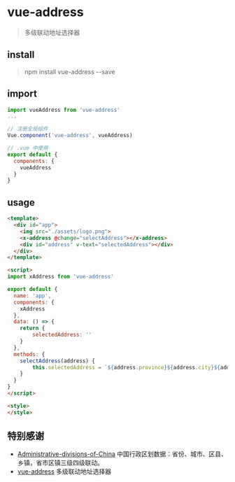 vue-address
===========

> 多级联动地址选择器

install
-------

> npm install vue-address --save

import
------

```js
import vueAddress from 'vue-address'
...

// 注册全局组件
Vue.component('vue-address', vueAddress)

// .vue 中使用
export default {
  components: {
    vueAddress
  }
}
```

usage
-----

```html
<template>
  <div id="app">
    <img src="./assets/logo.png">
    <x-address @change="selectAddress"></x-address>
    <div id="address" v-text="selectedAddress"></div>
  </div>
</template>

<script>
import xAddress from 'vue-address'

export default {
  name: 'app',
  components: {
    xAddress
  },
  data: () => {
    return {
        selectedAddress: ''
    }
  },
  methods: {
    selectAddress(address) {
        this.selectedAddress = `${address.province}${address.city}${address.detail}`
    }
  }
}
</script>

<style>
</style>
```

特别感谢
--------

+   [Administrative-divisions-of-China](https://github.com/modood/Administrative-divisions-of-China) 中国行政区划数据：省份、城市、区县、乡镇，省市区镇三级四级联动。
+   [vue-address](https://github.com/WebCodeFarmer/vue-address) 多级联动地址选择器
